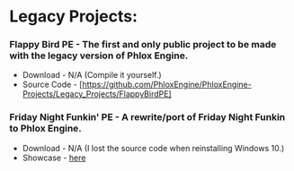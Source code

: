 # Legacy Projects:

### Flappy Bird PE - The first and only public project to be made with the legacy version of Phlox Engine.

* Download - N/A (Compile it yourself.)
* Source Code - [https://github.com/PhloxEngine/PhloxEngine-Projects/Legacy_Projects/FlappyBirdPE]

### Friday Night Funkin' PE - A rewrite/port of Friday Night Funkin to Phlox Engine.

* Download - N/A (I lost the source code when reinstalling Windows 10.)
* Showcase - [here](https://x.com/yophlox/status/1873740467822899378)